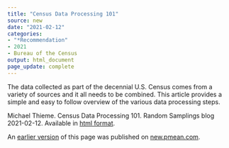 ```yaml
---
title: "Census Data Processing 101"
source: new
date: "2021-02-12"
categories:
- "*Recommendation"
- 2021
- Bureau of the Census
output: html_document
page_update: complete
---
```


The data collected as part of the decennial U.S. Census comes from a variety of sources and it all needs to be combined. This article provides a simple and easy to follow overview of the various data processing steps.

<!--more-->

Michael Thieme. Census Data Processing 101. Random Samplings blog 2021-02-12. Available in [html format](https://www.census.gov/newsroom/blogs/random-samplings/2021/02/census-data-processing-101.html).

An [earlier version][sim2] of this page was published on [new.pmean.com][sim1].

[sim1]: http://new.pmean.com
[sim2]: http://new.pmean.com/census-data-processing/